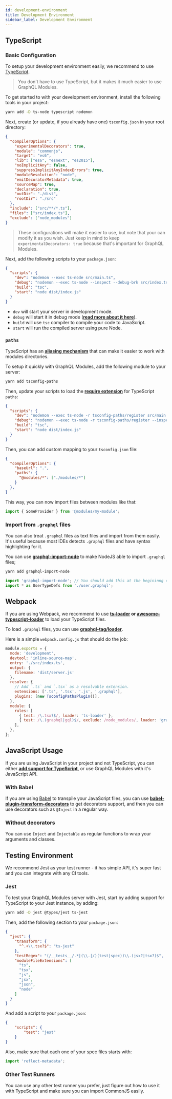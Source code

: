 ```yaml
---
id: development-environment
title: Development Environment
sidebar_label: Development Environment
---
```


## TypeScript

### Basic Configuration

To setup your development environment easily, we recommend to use [TypeScript](http://www.typescriptlang.org/).

> You don't have to use TypeScript, but it makes it much easier to use GraphQL Modules.

To get started to with your development environment, install the following tools in your project:

```bash
yarn add -D ts-node typescript nodemon
```

Next, create (or update, if you already have one) `tsconfig.json` in your root directory:

```json
{
  "compilerOptions": {
    "experimentalDecorators": true,
    "module": "commonjs",
    "target": "es6",
    "lib": ["es6", "esnext", "es2015"],
    "noImplicitAny": false,
    "suppressImplicitAnyIndexErrors": true,
    "moduleResolution": "node",
    "emitDecoratorMetadata": true,
    "sourceMap": true,
    "declaration": true,
    "outDir": "./dist",
    "rootDir": "./src"
  },
  "include": ["src/**/*.ts"],
  "files": ["src/index.ts"],
  "exclude": ["node_modules"]
}
```

> These configurations will make it easier to use, but note that your can modify it as you wish. Just keep in mind to keep `experimentalDecorators: true` because that's important for GraphQL Modules.

Next, add the following scripts to your `package.json`:

```json
{
  "scripts": {
    "dev": "nodemon --exec ts-node src/main.ts",
    "debug": "nodemon --exec ts-node --inspect --debug-brk src/index.ts",
    "build": "tsc",
    "start": "node dist/index.js"
  }
}
```

- `dev` will start your server in development mode.
- `debug` will start it in debug mode (**[read more about it here](https://nodejs.org/en/docs/guides/debugging-getting-started/)**).
- `build` will use `tsc` compiler to compile your code to JavaScript.
- `start` will run the compiled server using pure Node.

### `paths`

TypeScript has an **[aliasing mechanism](https://www.typescriptlang.org/docs/handbook/module-resolution.html)** that can make it easier to work with modules directories.

To setup it quickly with GraphQL Modules, add the following module to your server:

```bash
yarn add tsconfig-paths
```

Then, update your scripts to load the **[require extension](https://gist.github.com/jamestalmage/df922691475cff66c7e6)** for TypeScript `paths`:

```json
{
  "scripts": {
    "dev": "nodemon --exec ts-node -r tsconfig-paths/register src/main.ts",
    "debug": "nodemon --exec ts-node -r tsconfig-paths/register --inspect --debug-brk src/index.ts",
    "build": "tsc",
    "start": "node dist/index.js"
  }
}
```

Then, you can add custom mapping to your `tsconfig.json` file:

```json
{
  "compilerOptions": {
    "baseUrl": ".",
    "paths": {
      "@modules/*": ["./modules/*"]
    }
  },
}
```

This way, you can now import files between modules like that:

```typescript
import { SomeProvider } from '@modules/my-module';
```

### Import from `.graphql` files

You can also treat `.graphql` files as text files and import from them easily. It's useful because most IDEs detects `.graphql` files and have syntax highlighting for it.

You can use **[graphql-import-node](https://github.com/ardatan/graphql-import-node)** to make NodeJS able to import `.graphql` files;

```bash
yarn add graphql-import-node
```

```typescript
import 'graphql-import-node'; // You should add this at the begininng of your entry file.
import * as UserTypeDefs from './user.graphql';
```

## Webpack

If you are using Webpack, we recommend to use **[ts-loader](https://github.com/TypeStrong/ts-loader) or [awesome-typescript-loader](https://github.com/s-panferov/awesome-typescript-loader)** to load your TypeScript files.

To load `.graphql` files, you can use **[graphql-tag/loader](https://github.com/apollographql/graphql-tag#webpack-preprocessing-with-graphql-tagloader)**.

Here is a simple `webpack.config.js` that should do the job:

```js
module.exports = {
  mode: 'development',
  devtool: 'inline-source-map',
  entry: './src/index.ts',
  output: {
    filename: 'dist/server.js'
  },
  resolve: {
    // Add `.ts` and `.tsx` as a resolvable extension.
    extensions: ['.ts', '.tsx', '.js', '.graphql'],
    plugins: [new TsconfigPathsPlugin()],
  },
  module: {
    rules: [
      { test: /\.tsx?$/, loader: 'ts-loader' },
      { test: /\.(graphql|gql)$/, exclude: /node_modules/, loader: 'graphql-tag/loader' },
    ],
  },
};
```

## JavaScript Usage

If you are using JavaScript in your project and not TypeScript, you can either **[add support for TypeScript](https://www.typescriptlang.org/docs/handbook/migrating-from-javascript.html)**, or use GraphQL Modules with it's JavaScript API.

### With Babel

If you are using [Babel](http://babeljs.io) to transpile your JavaScript files, you can use **[babel-plugin-transform-decorators](http://babeljs.io/docs/en/babel-plugin-transform-decorators)** to get decorators support, and then you can use decorators such as `@Inject` in a regular way.

### Without decorators

You can use `Inject` and `Injectable` as regular functions to wrap your arguments and classes.

## Testing Environment

We recommend Jest as your test runner - it has simple API, it's super fast and you can integrate with any CI tools.

### Jest

To test your GraphQL Modules server with Jest, start by adding support for TypeScript to your Jest instance, by adding:

```bash
yarn add -D jest @types/jest ts-jest
```

Then, add the following section to your `package.json`:

```json
{
  "jest": {
    "transform": {
      "^.+\\.tsx?$": "ts-jest"
    },
    "testRegex": "(/__tests__/.*|(\\.|/)(test|spec))\\.(jsx?|tsx?)$",
    "moduleFileExtensions": [
      "ts",
      "tsx",
      "js",
      "jsx",
      "json",
      "node"
    ]
  }
}
```

And add a script to your `package.json`:

```json
{
    "scripts": {
        "test": "jest"
    }
}
```

Also, make sure that each one of your spec files starts with:

```typescript
import 'reflect-metadata';
```

### Other Test Runners

You can use any other test runner you prefer, just figure out how to use it with TypeScript and make sure you can import CommonJS easily.
